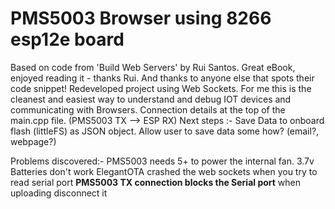 # PMS5003 Browser using 8266 esp12e board
Based on code from 'Build Web Servers' by Rui Santos. Great eBook, enjoyed reading it - thanks Rui. And thanks to anyone else that spots their code snippet! 
Redeveloped project using Web Sockets. For me this is the cleanest and easiest way to understand and debug IOT devices and communicating with Browsers.
Connection details at the top of the main.cpp file. (PMS5003 TX --> ESP RX)
Next steps :- 
  Save Data to onboard flash (littleFS) as JSON object.
  Allow user to save data some how? (email?, webpage?)
  
Problems discovered:-
  PMS5003 needs 5+ to power the internal fan. 3.7v Batteries don't work
  ElegantOTA crashed the web sockets when you try to read serial port
  **PMS5003 TX connection blocks the Serial port** when uploading disconnect it
  
  
